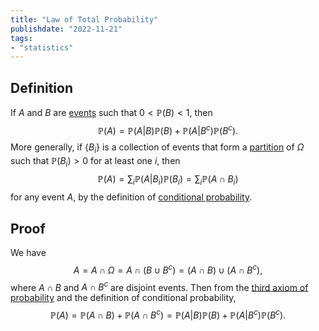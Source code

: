 ```yaml
---
title: "Law of Total Probability"
publishdate: "2022-11-21"
tags:
- "statistics"
---
```


## Definition
If $A$ and $B$ are [events](statistics/event.md) such that $0 < \mathbb{P}(B) < 1$, then
$$\mathbb{P}(A) = \mathbb{P}(A|B)\mathbb{P}(B) + \mathbb{P}(A|B^c)\mathbb{P}(B^c).$$
More generally, if $\lbrace B_i \rbrace$ is a collection of events that form a [partition](statistics/partition.md) of $\Omega$ such that $\mathbb{P}(B_i) > 0$ for at least one $i$,  then
$$\mathbb{P}(A) = \sum_i \mathbb{P}(A|B_i)\mathbb{P}(B_i) = \sum_i \mathbb{P}(A \cap B_i)$$
for any event $A$, by the definition of [conditional probability](statistics/conditional-probability.md).

## Proof
We have
$$A = A \cap \Omega = A \cap (B \cup B^c) = (A \cap B) \cup (A \cap B^c),$$
where $A \cap B$ and $A \cap B^c$ are disjoint events. Then from the [third axiom of probability](statistics/probability-measure.md) and the definition of conditional probability,
$$\mathbb{P}(A) = \mathbb{P}(A \cap B) + \mathbb{P}(A \cap B^c) = \mathbb{P}(A|B)\mathbb{P}(B) + \mathbb{P}(A|B^c)\mathbb{P}(B^c).$$
